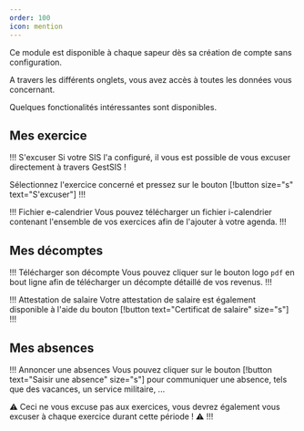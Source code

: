 ```yaml
---
order: 100
icon: mention
---
```


Ce module est disponible à chaque sapeur dès sa création de compte sans configuration.

A travers les différents onglets, vous avez accès à toutes les données vous concernant.

Quelques fonctionalités intéressantes sont disponibles.

## Mes exercice

!!! S'excuser
Si votre SIS l'a configuré, il vous est possible de vous excuser directement à travers GestSIS !

Sélectionnez l'exercice concerné et pressez sur le bouton [!button size="s" text="S'excuser"]
!!!

!!! Fichier e-calendrier
Vous pouvez télécharger un fichier i-calendrier contenant l'ensemble de vos exercices afin de l'ajouter à votre agenda.
!!!

## Mes décomptes

!!! Télécharger son décompte
Vous pouvez cliquer sur le bouton logo `pdf` en bout ligne afin de télécharger un décompte détaillé de vos revenus.
!!!

!!! Attestation de salaire
Votre attestation de salaire est également disponible à l'aide du bouton [!button text="Certificat de salaire" size="s"]
!!!

## Mes absences

!!! Annoncer une absences
Vous pouvez cliquer sur le bouton [!button text="Saisir une absence" size="s"] pour communiquer une absence, tels que des vacances, un service militaire, ...

:warning: Ceci ne vous excuse pas aux exercices, vous devrez également vous excuser à chaque exercice durant cette période ! :warning:
!!!
